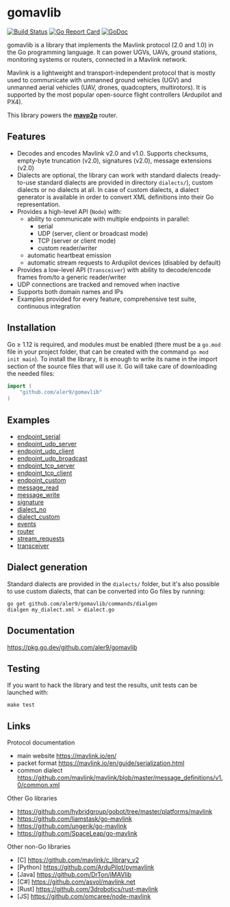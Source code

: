 
# gomavlib

[![Build Status](https://travis-ci.org/aler9/gomavlib.svg?branch=master)](https://travis-ci.org/aler9/gomavlib)
[![Go Report Card](https://goreportcard.com/badge/github.com/aler9/gomavlib)](https://goreportcard.com/report/github.com/aler9/gomavlib)
[![GoDoc](https://img.shields.io/badge/godoc-reference-blue)](https://pkg.go.dev/github.com/aler9/gomavlib?tab=doc)

gomavlib is a library that implements the Mavlink protocol (2.0 and 1.0) in the Go programming language. It can power UGVs, UAVs, ground stations, monitoring systems or routers, connected in a Mavlink network.

Mavlink is a lightweight and transport-independent protocol that is mostly used to communicate with unmanned ground vehicles (UGV) and unmanned aerial vehicles (UAV, drones, quadcopters, multirotors). It is supported by the most popular open-source flight controllers (Ardupilot and PX4).

This library powers the [**mavp2p**](https://github.com/aler9/mavp2p) router.

## Features

* Decodes and encodes Mavlink v2.0 and v1.0. Supports checksums, empty-byte truncation (v2.0), signatures (v2.0), message extensions (v2.0)
* Dialects are optional, the library can work with standard dialects (ready-to-use standard dialects are provided in directory `dialects/`), custom dialects or no dialects at all. In case of custom dialects, a dialect generator is available in order to convert XML definitions into their Go representation.
* Provides a high-level API (`Node`) with:
  * ability to communicate with multiple endpoints in parallel:
    * serial
    * UDP (server, client or broadcast mode)
    * TCP (server or client mode)
    * custom reader/writer
  * automatic heartbeat emission
  * automatic stream requests to Ardupilot devices (disabled by default)
* Provides a low-level API (`Transceiver`) with ability to decode/encode frames from/to a generic reader/writer
* UDP connections are tracked and removed when inactive
* Supports both domain names and IPs
* Examples provided for every feature, comprehensive test suite, continuous integration

## Installation

Go &ge; 1.12 is required, and modules must be enabled (there must be a `go.mod` file in your project folder, that can be created with the command `go mod init main`). To install the library, it is enough to write its name in the import section of the source files that will use it. Go will take care of downloading the needed files:
```go
import (
    "github.com/aler9/gomavlib"
)
```

## Examples

* [endpoint_serial](examples/endpoint_serial.go)
* [endpoint_udp_server](examples/endpoint_udp_server.go)
* [endpoint_udp_client](examples/endpoint_udp_client.go)
* [endpoint_udp_broadcast](examples/endpoint_udp_broadcast.go)
* [endpoint_tcp_server](examples/endpoint_tcp_server.go)
* [endpoint_tcp_client](examples/endpoint_tcp_client.go)
* [endpoint_custom](examples/endpoint_custom.go)
* [message_read](examples/message_read.go)
* [message_write](examples/message_write.go)
* [signature](examples/signature.go)
* [dialect_no](examples/dialect_no.go)
* [dialect_custom](examples/dialect_custom.go)
* [events](examples/events.go)
* [router](examples/router.go)
* [stream_requests](examples/stream_requests.go)
* [transceiver](examples/transceiver.go)

## Dialect generation

Standard dialects are provided in the `dialects/` folder, but it's also possible to use custom dialects, that can be converted into Go files by running:
```
go get github.com/aler9/gomavlib/commands/dialgen
dialgen my_dialect.xml > dialect.go
```

## Documentation

https://pkg.go.dev/github.com/aler9/gomavlib

## Testing

If you want to hack the library and test the results, unit tests can be launched with:
```
make test
```

## Links

Protocol documentation
* main website https://mavlink.io/en/
* packet format https://mavlink.io/en/guide/serialization.html
* common dialect https://github.com/mavlink/mavlink/blob/master/message_definitions/v1.0/common.xml

Other Go libraries
* https://github.com/hybridgroup/gobot/tree/master/platforms/mavlink
* https://github.com/liamstask/go-mavlink
* https://github.com/ungerik/go-mavlink
* https://github.com/SpaceLeap/go-mavlink

Other non-Go libraries
* [C] https://github.com/mavlink/c_library_v2
* [Python] https://github.com/ArduPilot/pymavlink
* [Java] https://github.com/DrTon/jMAVlib
* [C#] https://github.com/asvol/mavlink.net
* [Rust] https://github.com/3drobotics/rust-mavlink
* [JS] https://github.com/omcaree/node-mavlink
